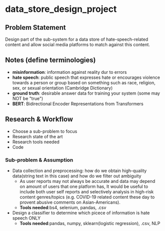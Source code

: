 # data_store_design_project

## Problem Statement 
Design part of the sub-system for a data store of hate-speech-related content and allow social media platforms to match against this content.

## Notes (define terminologies)
- **misinformation**: information against reality dur to errors
- **hate speech**: public speech that expresses hate or encourages violence towards a person or group based on something such as race, religion, sex, or sexual orientation (Cambridge Dictionary)
- **ground truth**: desirable answer data for training your system (some may NOT be "true")
- **BERT**: Bidirectional Encoder Representations from Transformers

## Research & Workflow
- Choose a sub-problem to focus
- Research state of the art
- Research tools needed
- Code

### Sub-problem & Assumption
- Data collection and preprocessing: how do we obtain high-quality data(string text in this case) and how do we filter out ambiguity
    - As user reports may not always be accurate and data may depend on amount of users that one platform has, It would be useful to include both user self reports and selectively analysis in high-risk content genres/topics (e.g. COVID-19 related content these day to provent abusive comments on Asian-Americans).
    - **Tools needed**:bs4, selenium, pandas, .csv
- Design a classifier to determine which picece of information is hate speech ONLY
    - **Tools needed**:pandas, numpy, sklearn(logistic regression), .csv, NLP



